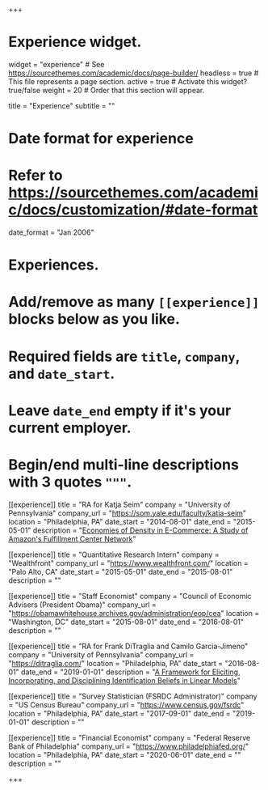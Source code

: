 +++
# Experience widget.
widget = "experience"  # See https://sourcethemes.com/academic/docs/page-builder/
headless = true  # This file represents a page section.
active = true  # Activate this widget? true/false
weight = 20  # Order that this section will appear.

title = "Experience"
subtitle = ""

# Date format for experience
#   Refer to https://sourcethemes.com/academic/docs/customization/#date-format
date_format = "Jan 2006"

# Experiences.
#   Add/remove as many `[[experience]]` blocks below as you like.
#   Required fields are `title`, `company`, and `date_start`.
#   Leave `date_end` empty if it's your current employer.
#   Begin/end multi-line descriptions with 3 quotes `"""`.
[[experience]]
  title = "RA for Katja Seim"
  company = "University of Pennsylvania"
  company_url = "https://som.yale.edu/faculty/katja-seim"
  location = "Philadelphia, PA"
  date_start = "2014-08-01"
  date_end = "2015-05-01"
  description = "[Economies of Density in E-Commerce: A Study of Amazon's Fulfillment Center Network](https://www.nber.org/papers/w23361)"
  
[[experience]]
  title = "Quantitative Research Intern"
  company = "Wealthfront"
  company_url = "https://www.wealthfront.com/"
  location = "Palo Alto, CA"
  date_start = "2015-05-01"
  date_end = "2015-08-01"
  description = ""
  
[[experience]]
  title = "Staff Economist"
  company = "Council of Economic Advisers (President Obama)"
  company_url = "https://obamawhitehouse.archives.gov/administration/eop/cea"
  location = "Washington, DC"
  date_start = "2015-08-01"
  date_end = "2016-08-01"
  description = ""
  
[[experience]]
  title = "RA for Frank DiTraglia and Camilo Garcia-Jimeno"
  company = "University of Pennsylvania"
  company_url = "https://ditraglia.com/"
  location = "Philadelphia, PA"
  date_start = "2016-08-01"
  date_end = "2019-01-01"
  description = "[A Framework for Eliciting, Incorporating, and Disciplining Identification Beliefs in Linear Models](https://www.nber.org/papers/w22621)"

[[experience]]
  title = "Survey Statistician (FSRDC Administrator)"
  company = "US Census Bureau"
  company_url = "https://www.census.gov/fsrdc"
  location = "Philadelphia, PA"
  date_start = "2017-09-01"
  date_end = "2019-01-01"
  description = ""
  
[[experience]]
  title = "Financial Economist"
  company = "Federal Reserve Bank of Philadelphia"
  company_url = "https://www.philadelphiafed.org/"
  location = "Philadelphia, PA"
  date_start = "2020-06-01"
  date_end = ""
  description = ""

+++
